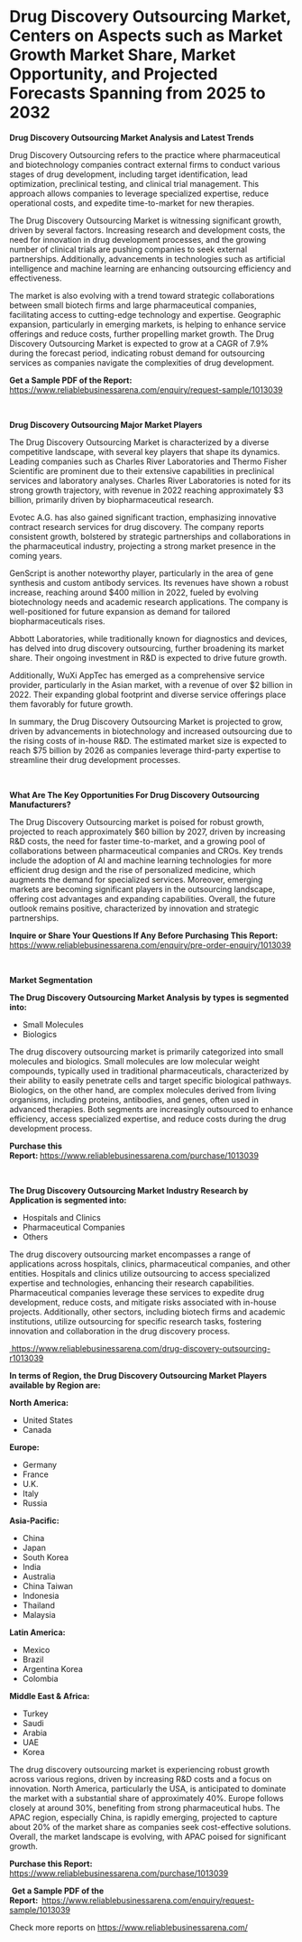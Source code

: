 <p><h1>Drug Discovery Outsourcing Market, Centers on Aspects such as Market Growth Market Share, Market Opportunity, and Projected Forecasts Spanning from 2025 to 2032</h1></p><p><strong>Drug Discovery Outsourcing Market Analysis and Latest Trends</strong></p>
<p><p>Drug Discovery Outsourcing refers to the practice where pharmaceutical and biotechnology companies contract external firms to conduct various stages of drug development, including target identification, lead optimization, preclinical testing, and clinical trial management. This approach allows companies to leverage specialized expertise, reduce operational costs, and expedite time-to-market for new therapies.</p><p>The Drug Discovery Outsourcing Market is witnessing significant growth, driven by several factors. Increasing research and development costs, the need for innovation in drug development processes, and the growing number of clinical trials are pushing companies to seek external partnerships. Additionally, advancements in technologies such as artificial intelligence and machine learning are enhancing outsourcing efficiency and effectiveness.</p><p>The market is also evolving with a trend toward strategic collaborations between small biotech firms and large pharmaceutical companies, facilitating access to cutting-edge technology and expertise. Geographic expansion, particularly in emerging markets, is helping to enhance service offerings and reduce costs, further propelling market growth. The Drug Discovery Outsourcing Market is expected to grow at a CAGR of 7.9% during the forecast period, indicating robust demand for outsourcing services as companies navigate the complexities of drug development.</p></p>
<p><strong>Get a Sample PDF of the Report:&nbsp;</strong> <a href="https://www.reliablebusinessarena.com/enquiry/request-sample/1013039?utm_campaign=2515&utm_medium=2&utm_source=Github&utm_content=ia&utm_term=06032025&utm_id=drug-discovery-outsourcing">https://www.reliablebusinessarena.com/enquiry/request-sample/1013039</a></p>
<p>&nbsp;</p>
<p><strong>Drug Discovery Outsourcing Major Market Players</strong></p>
<p><p>The Drug Discovery Outsourcing Market is characterized by a diverse competitive landscape, with several key players that shape its dynamics. Leading companies such as Charles River Laboratories and Thermo Fisher Scientific are prominent due to their extensive capabilities in preclinical services and laboratory analyses. Charles River Laboratories is noted for its strong growth trajectory, with revenue in 2022 reaching approximately $3 billion, primarily driven by biopharmaceutical research.</p><p>Evotec A.G. has also gained significant traction, emphasizing innovative contract research services for drug discovery. The company reports consistent growth, bolstered by strategic partnerships and collaborations in the pharmaceutical industry, projecting a strong market presence in the coming years.</p><p>GenScript is another noteworthy player, particularly in the area of gene synthesis and custom antibody services. Its revenues have shown a robust increase, reaching around $400 million in 2022, fueled by evolving biotechnology needs and academic research applications. The company is well-positioned for future expansion as demand for tailored biopharmaceuticals rises.</p><p>Abbott Laboratories, while traditionally known for diagnostics and devices, has delved into drug discovery outsourcing, further broadening its market share. Their ongoing investment in R&D is expected to drive future growth.</p><p>Additionally, WuXi AppTec has emerged as a comprehensive service provider, particularly in the Asian market, with a revenue of over $2 billion in 2022. Their expanding global footprint and diverse service offerings place them favorably for future growth.</p><p>In summary, the Drug Discovery Outsourcing Market is projected to grow, driven by advancements in biotechnology and increased outsourcing due to the rising costs of in-house R&D. The estimated market size is expected to reach $75 billion by 2026 as companies leverage third-party expertise to streamline their drug development processes.</p></p>
<p>&nbsp;</p>
<p><strong>What Are The Key Opportunities For Drug Discovery Outsourcing Manufacturers?</strong></p>
<p><p>The Drug Discovery Outsourcing market is poised for robust growth, projected to reach approximately $60 billion by 2027, driven by increasing R&D costs, the need for faster time-to-market, and a growing pool of collaborations between pharmaceutical companies and CROs. Key trends include the adoption of AI and machine learning technologies for more efficient drug design and the rise of personalized medicine, which augments the demand for specialized services. Moreover, emerging markets are becoming significant players in the outsourcing landscape, offering cost advantages and expanding capabilities. Overall, the future outlook remains positive, characterized by innovation and strategic partnerships.</p></p>
<p><strong>Inquire or Share Your Questions If Any Before Purchasing This Report:</strong> <a href="https://www.reliablebusinessarena.com/enquiry/pre-order-enquiry/1013039?utm_campaign=2515&utm_medium=2&utm_source=Github&utm_content=ia&utm_term=06032025&utm_id=drug-discovery-outsourcing">https://www.reliablebusinessarena.com/enquiry/pre-order-enquiry/1013039</a></p>
<p>&nbsp;</p>
<p><strong>Market Segmentation</strong></p>
<p><strong>The Drug Discovery Outsourcing Market Analysis by types is segmented into:</strong></p>
<p><ul><li>Small Molecules</li><li>Biologics</li></ul></p>
<p><p>The drug discovery outsourcing market is primarily categorized into small molecules and biologics. Small molecules are low molecular weight compounds, typically used in traditional pharmaceuticals, characterized by their ability to easily penetrate cells and target specific biological pathways. Biologics, on the other hand, are complex molecules derived from living organisms, including proteins, antibodies, and genes, often used in advanced therapies. Both segments are increasingly outsourced to enhance efficiency, access specialized expertise, and reduce costs during the drug development process.</p></p>
<p><strong>Purchase this Report:&nbsp;</strong><a href="https://www.reliablebusinessarena.com/purchase/1013039?utm_campaign=2515&utm_medium=2&utm_source=Github&utm_content=ia&utm_term=06032025&utm_id=drug-discovery-outsourcing">https://www.reliablebusinessarena.com/purchase/1013039</a></p>
<p>&nbsp;</p>
<p><strong>The Drug Discovery Outsourcing Market Industry Research by Application is segmented into:</strong></p>
<p><ul><li>Hospitals and Clinics</li><li>Pharmaceutical Companies</li><li>Others</li></ul></p>
<p><p>The drug discovery outsourcing market encompasses a range of applications across hospitals, clinics, pharmaceutical companies, and other entities. Hospitals and clinics utilize outsourcing to access specialized expertise and technologies, enhancing their research capabilities. Pharmaceutical companies leverage these services to expedite drug development, reduce costs, and mitigate risks associated with in-house projects. Additionally, other sectors, including biotech firms and academic institutions, utilize outsourcing for specific research tasks, fostering innovation and collaboration in the drug discovery process.</p></p>
<p><a href="https://www.reliablebusinessarena.com/drug-discovery-outsourcing-r1013039?utm_campaign=2515&utm_medium=2&utm_source=Github&utm_content=ia&utm_term=06032025&utm_id=drug-discovery-outsourcing">&nbsp;https://www.reliablebusinessarena.com/drug-discovery-outsourcing-r1013039</a></p>
<p><strong>In terms of Region, the Drug Discovery Outsourcing Market Players available by Region are:</strong></p>
<p>
    <p> <strong> North America: </strong>
        <ul>
            <li>United States</li>
            <li>Canada</li>
        </ul>
        </p> 
    <p> <strong> Europe: </strong>
        <ul>
            <li>Germany</li>
            <li>France</li>
            <li>U.K.</li>
            <li>Italy</li>
            <li>Russia</li>
        </ul>
        </p> 
    <p> <strong> Asia-Pacific: </strong>
        <ul>
            <li>China</li>
            <li>Japan</li>
            <li>South Korea</li>
            <li>India</li>
            <li>Australia</li>
            <li>China Taiwan</li>
            <li>Indonesia</li>
            <li>Thailand</li>
            <li>Malaysia</li>
        </ul>
        </p> 
    <p> <strong> Latin America: </strong>
        <ul>
            <li>Mexico</li>
            <li>Brazil</li>
            <li>Argentina Korea</li>
            <li>Colombia</li>
        </ul>
        </p> 
    <p> <strong> Middle East & Africa: </strong>
        <ul>
            <li>Turkey</li>
            <li>Saudi</li>
            <li>Arabia</li>
            <li>UAE</li>
            <li>Korea</li>
        </ul>
    </p>
    </p>
<p><p>The drug discovery outsourcing market is experiencing robust growth across various regions, driven by increasing R&D costs and a focus on innovation. North America, particularly the USA, is anticipated to dominate the market with a substantial share of approximately 40%. Europe follows closely at around 30%, benefiting from strong pharmaceutical hubs. The APAC region, especially China, is rapidly emerging, projected to capture about 20% of the market share as companies seek cost-effective solutions. Overall, the market landscape is evolving, with APAC poised for significant growth.</p></p>
<p><strong>Purchase this Report: </strong><a href="https://www.reliablebusinessarena.com/purchase/1013039?utm_campaign=2515&utm_medium=2&utm_source=Github&utm_content=ia&utm_term=06032025&utm_id=drug-discovery-outsourcing">https://www.reliablebusinessarena.com/purchase/1013039</a></p>
<p>&nbsp;<strong>Get a Sample PDF of the Report:&nbsp;&nbsp;</strong><a href="https://www.reliablebusinessarena.com/enquiry/request-sample/1013039?utm_campaign=2515&utm_medium=2&utm_source=Github&utm_content=ia&utm_term=06032025&utm_id=drug-discovery-outsourcing">https://www.reliablebusinessarena.com/enquiry/request-sample/1013039</a></p>
<p><strong></strong></p>
<p>Check more reports on <a href="https://www.reliablebusinessarena.com/?utm_campaign=2515&utm_medium=2&utm_source=Github&utm_content=ia&utm_term=06032025&utm_id=drug-discovery-outsourcing">https://www.reliablebusinessarena.com/</a></p>